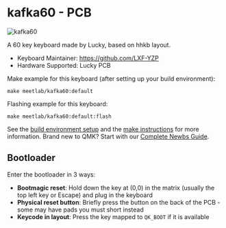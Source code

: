 # kafka60 - PCB

![kafka60](https://imgur.com/bYIqqcEh.jpg)

A 60 key keyboard made by Lucky, based on hhkb layout.

* Keyboard Maintainer: https://github.com/LXF-YZP
* Hardware Supported: Lucky PCB

Make example for this keyboard (after setting up your build environment):
    
    make meetlab/kafka60:default
    
Flashing example for this keyboard:

    make meetlab/kafka60:default:flash
    
See the [build environment setup](https://docs.qmk.fm/#/getting_started_build_tools) and the [make instructions](https://docs.qmk.fm/#/getting_started_make_guide) for more information. Brand new to QMK? Start with our [Complete Newbs Guide](https://docs.qmk.fm/#/newbs).

## Bootloader

Enter the bootloader in 3 ways:

* **Bootmagic reset**: Hold down the key at (0,0) in the matrix (usually the top left key or Escape) and plug in the keyboard
* **Physical reset button**: Briefly press the button on the back of the PCB - some may have pads you must short instead
* **Keycode in layout**: Press the key mapped to `QK_BOOT` if it is available